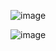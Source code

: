 
![image](https://github.com/user-attachments/assets/c6f915e7-e52d-4687-87c5-88a19c035655)

![image](https://github.com/user-attachments/assets/7e20bb7c-83f0-4122-85c3-5da481f5ed91)
